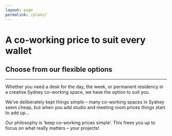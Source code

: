 ```yaml
---
layout: page
permalink: /plans/
---
```


# A co-working price to suit every wallet

## Choose from our flexible options

---

Whether you need a desk for the day, the week, or permanent residency in a creative Sydney co-working space, we have the option to suit you.


We’ve deliberately kept things simple – many co-working spaces in Sydney seem cheap, but when you add studio and meeting room prices things start to add up&hellip;

Our philosophy is ‘keep co-working prices simple’. This frees you up to focus on what really matters – your projects!